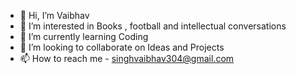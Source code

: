 - 👋 Hi, I’m Vaibhav
- 👀 I’m interested in Books , football and intellectual conversations
- 🌱 I’m currently learning Coding 
- 💞️ I’m looking to collaborate on Ideas and Projects
- 📫 How to reach me -  singhvaibhav304@gmail.com

<!---
Vaibhav-0502/Vaibhav-0502 is a ✨ special ✨ repository because its `README.md` (this file) appears on your GitHub profile.
You can click the Preview link to take a look at your changes.
--->
